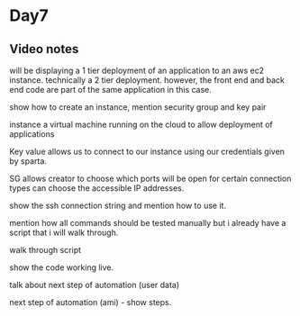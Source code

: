 # Day7

## Video notes
will be displaying a 1 tier deployment of an application to an aws ec2 instance. technically a 2 tier deployment. however, the front end and back end code are part of the same application in this case.

show how to create an instance, mention security group and key pair

instance
    a virtual machine running on the cloud to allow deployment of applications

Key value
    allows us to connect to our instance using our credentials given by sparta.

SG
    allows creator to choose which ports will be open for certain connection types
    can choose the accessible IP addresses.

show the ssh connection string and mention how to use it.

mention how all commands should be tested manually but i already have a script that i will walk through.

walk through script

show the code working live.

talk about next step of automation (user data)

next step of automation (ami) - show steps.